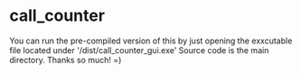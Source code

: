 ﻿# call_counter
You can run the pre-compiled version of this by just opening the exxcutable file located under '/dist/call_counter_gui.exe'
Source code is the main directory.
Thanks so much! =)
